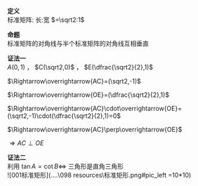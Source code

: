 **定义**  
标准矩阵: 长:宽 $=\sqrt2:1$  

**命题**  
标准矩阵的对角线与半个标准矩阵的对角线互相垂直  

**证法一**  
$A(0,1)$ ， $C(\sqrt2,0)$ ， $E(\dfrac{\sqrt2}{2},1)$  

$\Rightarrow\overrightarrow{AC}=(\sqrt2,-1)$  

$\Rightarrow\overrightarrow{OE}=(\dfrac{\sqrt2}{2},1)$  

$\Rightarrow\overrightarrow{AC}\cdot\overrightarrow{OE}=(\sqrt2,-1)\cdot(\dfrac{\sqrt2}{2},1)=0$  

$\Rightarrow\overrightarrow{AC}\perp\overrightarrow{OE}$  

$\Rightarrow AC\perp OE$  

**证法二**  
利用 $\tan A=\cot B\Leftrightarrow$ 三角形是直角三角形  
![001标准矩形](..\..\098 resources\标准矩形.png#pic_left =10*10)

